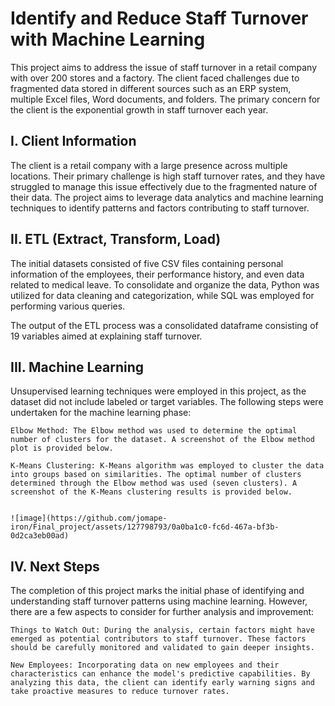 # Identify and Reduce Staff Turnover with Machine Learning

This project aims to address the issue of staff turnover in a retail company with over 200 stores and a factory. The client faced challenges due to fragmented data stored in different sources such as an ERP system, multiple Excel files, Word documents, and folders. The primary concern for the client is the exponential growth in staff turnover each year.

## I. Client Information

The client is a retail company with a large presence across multiple locations. Their primary challenge is high staff turnover rates, and they have struggled to manage this issue effectively due to the fragmented nature of their data. The project aims to leverage data analytics and machine learning techniques to identify patterns and factors contributing to staff turnover.

## II. ETL (Extract, Transform, Load)

The initial datasets consisted of five CSV files containing personal information of the employees, their performance history, and even data related to medical leave. To consolidate and organize the data, Python was utilized for data cleaning and categorization, while SQL was employed for performing various queries.

The output of the ETL process was a consolidated dataframe consisting of 19 variables aimed at explaining staff turnover.

## III. Machine Learning

Unsupervised learning techniques were employed in this project, as the dataset did not include labeled or target variables. The following steps were undertaken for the machine learning phase:

    Elbow Method: The Elbow method was used to determine the optimal number of clusters for the dataset. A screenshot of the Elbow method plot is provided below.

    K-Means Clustering: K-Means algorithm was employed to cluster the data into groups based on similarities. The optimal number of clusters determined through the Elbow method was used (seven clusters). A screenshot of the K-Means clustering results is provided below.
    
    
    ![image](https://github.com/jomape-iron/Final_project/assets/127798793/0a0ba1c0-fc6d-467a-bf3b-0d2ca3eb00ad)



## IV. Next Steps

The completion of this project marks the initial phase of identifying and understanding staff turnover patterns using machine learning. However, there are a few aspects to consider for further analysis and improvement:

    Things to Watch Out: During the analysis, certain factors might have emerged as potential contributors to staff turnover. These factors should be carefully monitored and validated to gain deeper insights.

    New Employees: Incorporating data on new employees and their characteristics can enhance the model's predictive capabilities. By analyzing this data, the client can identify early warning signs and take proactive measures to reduce turnover rates.
